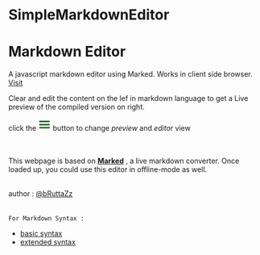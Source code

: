 # SimpleMarkdownEditor
# Markdown Editor

A javascript markdown editor using Marked. Works in client side browser. [Visit]("https://bruttazz.github.io/SimpleMarkdownEditor")

Clear and edit the content on the lef in markdown language to get a Live preview of the compiled version on right.

   click the <img src="burg.png" width=25> button to change *preview* and *editor* view

<br> <br> This webpage is based on **[Marked](https://github.com/markedjs/marked)** , a live markdown converter. Once loaded up, you could use this editor in offline-mode as well.

<br> author : [@bRuttaZz](https://github.com/bRuttaZz)

<br> ``For Markdown Syntax : ``
* [basic syntax](https://www.markdownguide.org/basic-syntax/)
* [extended syntax](https://www.markdownguide.org/extended-syntax/) 
